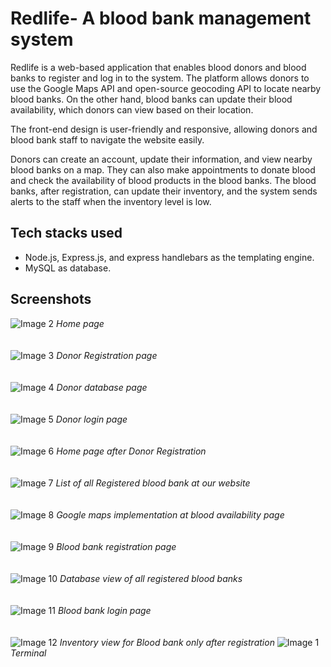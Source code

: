 # Redlife- A blood bank management system

Redlife is a web-based application that enables blood donors and blood banks to register and log in to the system. The platform allows donors to use the Google Maps API and open-source geocoding API to locate nearby blood banks. On the other hand, blood banks can update their blood availability, which donors can view based on their location.

The front-end design is user-friendly and responsive, allowing donors and blood bank staff to navigate the website easily.

Donors can create an account, update their information, and view nearby blood banks on a map. They can also make appointments to donate blood and check the availability of blood products in the blood banks. The blood banks, after registration, can update their inventory, and the system sends alerts to the staff when the inventory level is low.

## Tech stacks used
  - Node.js, Express.js, and express handlebars as the templating engine.
  - MySQL as database.
## Screenshots

![Image 2](/Redlife_images/2_home.png)
*Home page*
<br><br><br>
![Image 3](/Redlife_images/3_donorReg.png)
*Donor Registration page*
<br><br><br>
![Image 4](/Redlife_images/4_donorDB.png)
*Donor database page*
<br><br><br>
![Image 5](/Redlife_images/5_donorlogin.png)
*Donor login page*
<br><br><br>
![Image 6](/Redlife_images/6_donorHome_donorname_at_link.png)
*Home page after Donor Registration*
<br><br><br>
![Image 7](/Redlife_images/7_blood_availability_bblist.png)
*List of all Registered blood bank at our website*
<br><br><br>
![Image 8](/Redlife_images/8_blood_availability_gmaps.png)
*Google maps implementation at blood availability page*
<br><br><br>
![Image 9](/Redlife_images/9_BBreg.png)
*Blood bank registration page*
<br><br><br>
![Image 10](/Redlife_images/10_BBreg_DB.png)
*Database view of all registered blood banks*
<br><br><br>
![Image 11](/Redlife_images/11_BBlogin.png)
*Blood bank login page*
<br><br><br>
![Image 12](/Redlife_images/12_BBportal_inventory.png)
*Inventory view for Blood bank only after registration*
![Image 1](/Redlife_images/1_terminal.png)
*Terminal*
<br><br><br>
